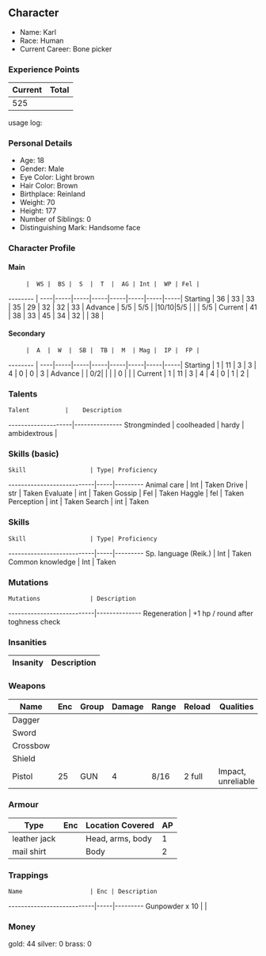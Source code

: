 ## Character
- Name: Karl
- Race: Human
- Current Career: Bone picker

### Experience Points
Current | Total
--------|------
 525    | 

usage log:

### Personal Details
- Age: 18
- Gender: Male
- Eye Color: Light brown
- Hair Color: Brown
- Birthplace: Reinland
- Weight: 70
- Height: 177
- Number of Siblings: 0
- Distinguishing Mark: Handsome face 

### Character Profile

#### Main
         |  WS |  BS |  S  |  T  |  AG | Int |  WP | Fel |
-------- | ----|-----|-----|-----|-----|-----|-----|-----|
Starting |  36 |  33 |  33 |  35 |  29 |  32 |  32 |  33 |
Advance  | 5/5 | 5/5 |     |10/10|5/5  |     |     | 5/5 |
Current  |  41 |  38 |  33 |  45 |  34 |  32 |     |  38 |

#### Secondary
         |  A  |  W  |  SB |  TB |  M  | Mag |  IP |  FP |
-------- | ----|-----|-----|-----|-----|-----|-----|-----|
Starting |  1  |  11 |  3  |  3  |  4  |  0  |  0  |  3  |
Advance  |     |  0/2|     |     |     |  0  |     |     |
Current  |  1  |  11 |  3  |  4  |  4  |  0  |  1  |  2  |
  
### Talents
    Talent          |    Description
--------------------|---------------
Strongminded        |
coolheaded          |
hardy               |
ambidextrous        |

### Skills (basic)
    Skill                  | Type| Proficiency
---------------------------|-----|---------
Animal care                | Int | Taken
Drive                      | str | Taken
Evaluate                   | int | Taken
Gossip                     | Fel | Taken
Haggle                     | fel | Taken
Perception                 | int | Taken
Search                     | int | Taken


### Skills
    Skill                  | Type| Proficiency
---------------------------|-----|---------
Sp. language (Reik.)       | Int | Taken
Common knowledge           | Int | Taken


### Mutations
    Mutations              | Description
---------------------------|--------------
Regeneration		   | +1 hp / round after toghness check

### Insanities
   Insanity                | Description
---------------------------|--------------

### Weapons
   Name  | Enc | Group | Damage | Range | Reload | Qualities
-------- |-----|-------|--------|-------|--------|----------
Dagger   |     |       |        |       |        |
Sword    |     |       |        |       |        |
Crossbow |     |       |        |       |        |
Shield   |     |       |        |       |        |
Pistol   | 25  |  GUN  |   4    | 8/16  |2 full  | Impact, unreliable
  
### Armour
   Type      | Enc | Location Covered | AP |
-------------|-----|------------------|----|
leather jack |     | Head, arms, body | 1  |
mail shirt   |     | Body             | 2  |

### Trappings
    Name                   | Enc | Description
---------------------------|-----|---------
Gunpowder x 10	           |     |

### Money
gold: 44
silver: 0
brass: 0
